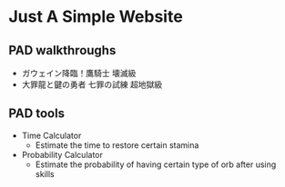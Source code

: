 # Just A Simple Website
## PAD walkthroughs
-   ガウェイン降臨！鷹騎士 壊滅級
-   大罪龍と鍵の勇者 七罪の試練 超地獄級
## PAD tools 
-   Time Calculator
    - Estimate the time to restore certain stamina
-   Probability Calculator
    - Estimate the probability of having certain type of orb after using skills 

    
